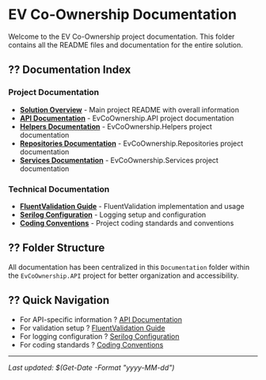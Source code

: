 # EV Co-Ownership Documentation

Welcome to the EV Co-Ownership project documentation. This folder contains all the README files and documentation for the entire solution.

## ?? Documentation Index

### Project Documentation
- **[Solution Overview](README_Solution.md)** - Main project README with overall information
- **[API Documentation](README_API.md)** - EvCoOwnership.API project documentation
- **[Helpers Documentation](README_Helpers.md)** - EvCoOwnership.Helpers project documentation
- **[Repositories Documentation](README_Repositories.md)** - EvCoOwnership.Repositories project documentation
- **[Services Documentation](README_Services.md)** - EvCoOwnership.Services project documentation

### Technical Documentation
- **[FluentValidation Guide](FLUENTVALIDATION_README.md)** - FluentValidation implementation and usage
- **[Serilog Configuration](SERILOG_README.md)** - Logging setup and configuration
- **[Coding Conventions](README_coding_conventions.md)** - Project coding standards and conventions

## ?? Folder Structure

All documentation has been centralized in this `Documentation` folder within the `EvCoOwnership.API` project for better organization and accessibility.

## ?? Quick Navigation

- For API-specific information ? [API Documentation](README_API.md)
- For validation setup ? [FluentValidation Guide](FLUENTVALIDATION_README.md)
- For logging configuration ? [Serilog Configuration](SERILOG_README.md)
- For coding standards ? [Coding Conventions](README_coding_conventions.md)

---

*Last updated: $(Get-Date -Format "yyyy-MM-dd")*